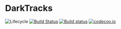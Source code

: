 # DarkTracks

![Lifecycle](https://img.shields.io/badge/lifecycle-experimental-orange.svg)<!--
![Lifecycle](https://img.shields.io/badge/lifecycle-maturing-blue.svg)
![Lifecycle](https://img.shields.io/badge/lifecycle-stable-green.svg)
![Lifecycle](https://img.shields.io/badge/lifecycle-retired-orange.svg)
![Lifecycle](https://img.shields.io/badge/lifecycle-archived-red.svg)
![Lifecycle](https://img.shields.io/badge/lifecycle-dormant-blue.svg) -->
[![Build Status](https://travis-ci.org/yakir12/DarkTracks.jl.svg?branch=master)](https://travis-ci.org/yakir12/DarkTracks.jl)
[![Build status](https://ci.appveyor.com/api/projects/status/08fa03txrcksrdhf?svg=true)](https://ci.appveyor.com/project/yakir12/darktracks-jl)
[![codecov.io](http://codecov.io/github/yakir12/DarkTracks.jl/coverage.svg?branch=master)](http://codecov.io/github/yakir12/DarkTracks.jl?branch=master)




